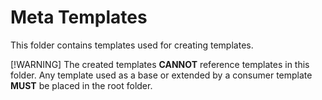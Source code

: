 # Meta Templates

This folder contains templates used for creating templates.

[!WARNING]
The created templates **CANNOT** reference templates in this folder.
Any template used as a base or extended by a consumer template **MUST** be placed in the root folder.
